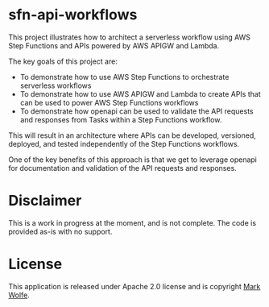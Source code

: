 # sfn-api-workflows

This project illustrates how to architect a serverless workflow using AWS Step Functions and APIs powered by AWS APIGW and Lambda.

The key goals of this project are:
* To demonstrate how to use AWS Step Functions to orchestrate serverless workflows
* To demonstrate how to use AWS APIGW and Lambda to create APIs that can be used to power AWS Step Functions workflows
* To demonstrate how openapi can be used to validate the API requests and responses from Tasks within a Step Functions workflow.

This will result in an architecture where APIs can be developed, versioned, deployed, and tested independently of the Step Functions workflows.

One of the key benefits of this approach is that we get to leverage openapi for documentation and validation of the API requests and responses.

# Disclaimer

This is a work in progress at the moment, and is not complete. The code is provided as-is with no support.

# License

This application is released under Apache 2.0 license and is copyright [Mark Wolfe](https://www.wolfe.id.au).
